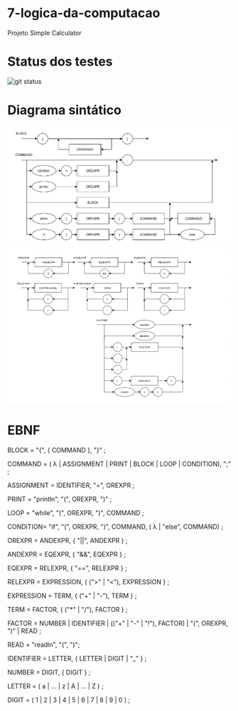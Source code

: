 # 7-logica-da-computacao
Projeto Simple Calculator

# Status dos testes
![git status](http://3.129.230.99/svg/RogerPina2/7-logica-da-computacao/)

# Diagrama sintático

![Diagrama_Sintatico-P1](src/img/Rot6-p1.png)
![Diagrama_Sintatico-P2](src/img/Rot6-p2.png)

# EBNF

BLOCK = "{", { COMMAND }, "}" ;

COMMAND = ( λ | ASSIGNMENT | PRINT | BLOCK | LOOP | CONDITION), ";" ;

ASSIGNMENT = IDENTIFIER, "=", OREXPR ;

PRINT = "println", "(", OREXPR, ")" ;

LOOP = "while", "(", OREXPR, ")", COMMAND ;

CONDITION= "if", "(", OREXPR, ")", COMMAND, ( λ | "else", COMMAND) ;

OREXPR = ANDEXPR, { "||", ANDEXPR } ;

ANDEXPR = EQEXPR, { "&&", EQEXPR } ;

EQEXPR = RELEXPR, { "==", RELEXPR } ;

RELEXPR = EXPRESSION, { (">" | "<"), EXPRESSION } ;

EXPRESSION = TERM, { ("+" | "-"), TERM } ;

TERM = FACTOR, { ("*" | "/"), FACTOR } ;

FACTOR = NUMBER | IDENTIFIER | (("+" | "-" | "!"), FACTOR) | "(", OREXPR, ")" | READ ;

READ = "readln", "(", ")";

IDENTIFIER = LETTER, { LETTER | DIGIT | "_" } ;

NUMBER = DIGIT, { DIGIT } ;

LETTER = ( a | ... | z | A | ... | Z ) ;

DIGIT = ( 1 | 2 | 3 | 4 | 5 | 6 | 7 | 8 | 9 | 0 ) ;
